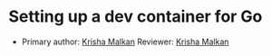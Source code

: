 # Setting up a dev container for Go

* Primary author: [Krisha Malkan](https://github.com/kdmalkan/comp423-course-notes)
Reviewer: [Krisha Malkan](https://github.com/kdmalkan/comp423-course-notes)